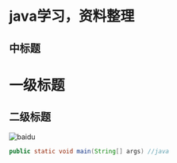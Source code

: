 java学习，资料整理
========
中标题
------

# 一级标题
## 二级标题


![baidu](http://www.baidu.com/img/bdlogo.gif)  

```Java
public static void main(String[] args) //java
